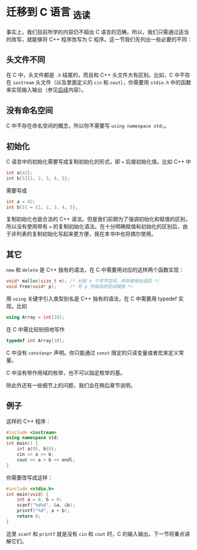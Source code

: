 # 迁移到 C 语言 <sub>选读</sub>

事实上，我们目前所学的内容仍不超出 C 语言的范畴。所以，我们只需通过适当的改写，就能够将 C++ 程序改写为 C 程序。这一节我们先列出一些必要的不同：

## 头文件不同

在 C 中，头文件都是 `.h` 结尾的，而且和 C++ 头文件大有区别。比如，C 中不存在 `iostream` 头文件（以及里面定义的 `cin` 和 `cout`），你需要用 `stdio.h` 中的函数来实现输入输出（参见[后续](/ch04/compare_with_c/c_io.md)内容）。

## 没有命名空间

C 中不存在命名空间的概念，所以你不需要写 `using namespace std;`。

## 初始化

C 语言中的初始化需要写成复制初始化的形式，即 `=` 后接初始化值。比如 C++ 中
```cpp
int a{42};
int b[5]{1, 2, 3, 4, 5};
```
需要写成
```c
int a = 42;
int b[5] = {1, 2, 3, 4, 5};
```
复制初始化也是合法的 C++ 语法。但是我们前期为了强调初始化和赋值的区别，所以没有使用带有 `=` 的复制初始化语法。在十分明确赋值和初始化的区别后，由于非列表的复制初始化写起来更方便，我在本书中也将偶尔使用。

## 其它

`new` 和 `delete` 是 C++ 独有的语法，在 C 中需要用对应的这样两个函数实现：
```c
void* malloc(size_t n); /* 分配 n 个字节空间，并将首地址返回 */
void free(void* p);     /* 将 p 所指向的空间释放 */
```
用 `using` 关键字引入类型别名是 C++ 独有的语法，在 C 中需要用 typedef 实现。比如
```cpp
using Array = int[10];
```
在 C 中需比较别扭地写作
```c
typedef int Array[10];
```

C 中没有 `constexpr` 声明。你只能通过 `const` 限定的只读变量或者宏来定义常量。

C 中没有带作用域的枚举，也不可以指定枚举的基。

除此外还有一些细节上的问题，我们会在稍后章节说明。

## 例子

这样的 C++ 程序：
```CPP
#include <iostream>
using namespace std;
int main() {
    int a{0}, b{0};
    cin >> a >> b;
    cout << a + b << endl;
}
```
你需要改写成这样：
```C
#include <stdio.h>
int main(void) {
    int a = 0, b = 0;
    scanf("%d%d", &a, &b);
    printf("%d", a + b);
    return 0;
}
```

这里 `scanf` 和 `printf` 就是没有 `cin` 和 `cout` 时，C 的输入输出。下一节将重点讲解它们。